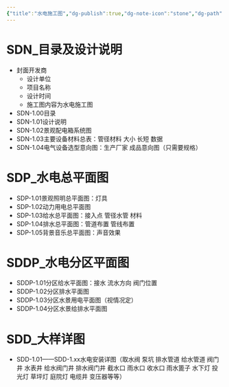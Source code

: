 ```yaml
---
{"title":"水电施工图","dg-publish":true,"dg-note-icon":"stone","dg-path":"🌳 Major/Construction/Working Drawing/水电施工图.md","permalink":"/🌳 Major/Construction/Working Drawing/水电施工图/","dgPassFrontmatter":true,"noteIcon":"stone","created":"2024-10-09T09:33:04.000+08:00","updated":"2024-11-01T21:20:13.175+08:00"}
---
```


# SDN_目录及设计说明   
-   封面开发商 
	- 设计单位 
	- 项目名称 
	- 设计时间 
	- 施工图内容为水电施工图  
-   SDN-1.00目录  
-   SDN-1.01设计说明  
-   SDN-1.02景观配电箱系统图  
-   SDN-1.03主要设备材料总表：管径材料 大小 长短 数据  
-   SDN-1.04电气设备选型意向图：生产厂家 成品意向图（只需要规格）  
# SDP_水电总平面图   
-   SDP-1.01景观照明总平面图：灯具  
-   SDP-1.02动力用电总平面图  
-   SDP-1.03给水总平面图：接入点 管径水管 材料  
-   SDP-1.04排水总平面图：管道布置 管线布置  
-   SDP-1.05背景音乐总平面图：声音效果  
# SDDP_水电分区平面图  
-   SDDP-1.01分区给水平面图：接水 流水方向 阀门位置  
-   SDDP-1.02分区排水平面图  
-   SDDP-1.03分区水景用电平面图（视情况定）  
-   SDDP-1.04分区水景给排水平面图  
# SDD_大样详图  
-   SDD-1.01——SDD-1.xx水电安装详图（取水阀 泵坑 排水管道 给水管道 阀门井 水表井 给水阀门井 排水阀门井 截水口 雨水口 收水口 雨水篦子 水下灯 投光灯 草坪灯 庭院灯 电缆井 变压器等等）
